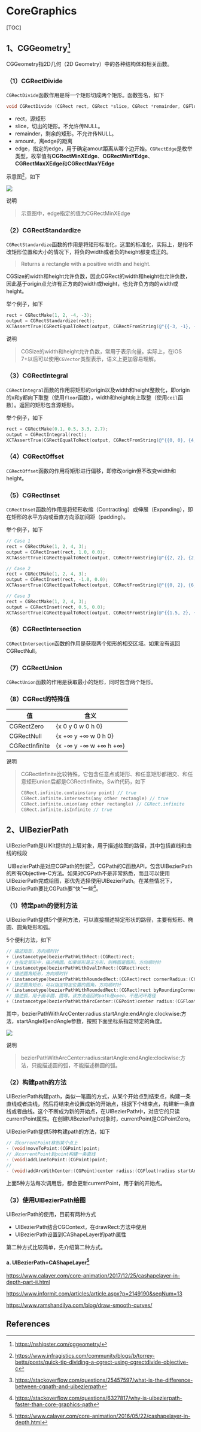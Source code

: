# CoreGraphics

[TOC]

## 1、CGGeometry[^1]

CGGeometry指2D几何（2D Geometry）中的各种结构体和相关函数。



### （1）CGRectDivide

`CGRectDivide`函数作用是将一个矩形切成两个矩形。函数签名，如下

```objective-c
void CGRectDivide (CGRect rect, CGRect *slice, CGRect *remainder, CGFloat amount, CGRectEdge edge);
```

* rect，源矩形
* slice，切出的矩形。不允许传NULL。
* remainder，剩余的矩形。不允许传NULL。
* amount，离edge的距离
* edge，指定的edge，用于确定amout距离从哪个边开始。`CGRectEdge`是枚举类型，枚举值有**CGRectMinXEdge**、**CGRectMinYEdge**、**CGRectMaxXEdge**和**CGRectMaxYEdge**

示意图[^2]，如下

![](images/CGRectDivide.png)

说明

> 示意图中，edge指定的值为CGRectMinXEdge



### （2）CGRectStandardize

​        `CGRectStandardize`函数的作用是将矩形标准化，这里的标准化，实际上，是指不改矩形位置和大小的情况下，将负的width或者负的height都变成正的。

> Returns a rectangle with a positive width and height.

​       CGSize的width和height允许负数，因此CGRect的width和height也允许负数，因此基于origin点允许有正方向的width或height，也允许负方向的width或height。

举个例子，如下

```objective-c
rect = CGRectMake(1, 2, -4, -3);
output = CGRectStandardize(rect);
XCTAssertTrue(CGRectEqualToRect(output, CGRectFromString(@"{{-3, -1}, {4, 3}}")));
```



说明

> CGSize的width和height允许负数，常用于表示向量。实际上，在iOS 7+以后可以使用`CGVector`类型表示，语义上更加容易理解。



### （3）CGRectIntegral

​        `CGRectIntegral`函数的作用将矩形的origin以及width和height整数化，即origin的x和y都向下取整（使用`floor`函数），width和height向上取整（使用`ceil`函数）。返回的矩形包含源矩形。

举个例子，如下

```objective-c
rect = CGRectMake(0.1, 0.5, 3.3, 2.7);
output = CGRectIntegral(rect);
XCTAssertTrue(CGRectEqualToRect(output, CGRectFromString(@"{{0, 0}, {4, 4}}")));
```



### （4）CGRectOffset

`CGRectOffset`函数的作用将矩形进行偏移，即修改origin但不改变width和height。



### （5）CGRectInset

​        `CGRectInset`函数的作用是将矩形收缩（Contracting）或伸展（Expanding），即在矩形的水平方向或垂直方向添加间距（padding）。

举个例子，如下

```objective-c
// Case 1
rect = CGRectMake(1, 2, 4, 3);
output = CGRectInset(rect, 1.0, 0.0);
XCTAssertTrue(CGRectEqualToRect(output, CGRectFromString(@"{{2, 2}, {2, 3}}")));

// Case 2
rect = CGRectMake(1, 2, 4, 3);
output = CGRectInset(rect, -1.0, 0.0);
XCTAssertTrue(CGRectEqualToRect(output, CGRectFromString(@"{{0, 2}, {6, 3}}")));

// Case 3
rect = CGRectMake(1, 2, 4, 3);
output = CGRectInset(rect, 0.5, 0.0);
XCTAssertTrue(CGRectEqualToRect(output, CGRectFromString(@"{{1.5, 2}, {3, 3}}")));
```



### （6）CGRectIntersection

`CGRectIntersection`函数的作用是获取两个矩形的相交区域。如果没有返回CGRectNull。



### （7）CGRectUnion

`CGRectUnion`函数的作用是获取最小的矩形，同时包含两个矩形。



### （8）CGRect的特殊值

| 值             | 含义                  |
| -------------- | --------------------- |
| CGRectZero     | {x 0 y 0 w 0 h 0}     |
| CGRectNull     | {x +∞ y +∞ w 0 h 0}   |
| CGRectInfinite | {x -∞ y -∞ w +∞ h +∞} |



说明

> CGRectInfinite比较特殊，它包含任意点或矩形、和任意矩形都相交、和任意矩形union后都是CGRectInfinite。Swift代码，如下
>
> ```swift
> CGRect.infinite.contains(any point) // true
> CGRect.infinite.intersects(any other rectangle) // true
> CGRect.infinite.union(any other rectangle) // CGRect.infinite
> CGRect.infinite.isInfinite // true
> ```



## 2、UIBezierPath

​       UIBezierPath是UIKit提供的上层对象，用于描述绘图的路径，其中包括直线和曲线的线段

​       UIBezierPath是对应CGPath的封装[^3]，CGPath的C函数API，包含UIBezierPath的所有Objective-C方法。如果对CGPath不是非常熟悉，而且可以使用UIBezierPath完成绘图，那优先选择使用UIBezierPath。在某些情况下，UIBezierPath要比CGPath要“快”一些[^4]。



### （1）特定path的便利方法

UIBezierPath提供5个便利方法，可以直接描述特定形状的路径，主要有矩形、椭圆、圆角矩形和弧。

5个便利方法，如下

```objective-c
// 描述矩形，方向顺时针
+ (instancetype)bezierPathWithRect:(CGRect)rect;
// 在指定矩形中，描述椭圆。如果矩形是正方形，则椭圆是圆形。方向顺时针
+ (instancetype)bezierPathWithOvalInRect:(CGRect)rect;
// 描述圆角矩形，方向顺时针
+ (instancetype)bezierPathWithRoundedRect:(CGRect)rect cornerRadius:(CGFloat)cornerRadius;
// 描述圆角矩形，可以指定特定位置的圆角。方向顺时针
+ (instancetype)bezierPathWithRoundedRect:(CGRect)rect byRoundingCorners:(UIRectCorner)corners cornerRadii:(CGSize)cornerRadii;
// 描述弧，用于画半圆、圆等。该方法返回的path是open，不是闭环路径
+ (instancetype)bezierPathWithArcCenter:(CGPoint)center radius:(CGFloat)radius startAngle:(CGFloat)startAngle endAngle:(CGFloat)endAngle clockwise:(BOOL)clockwise;
```

其中，bezierPathWithArcCenter:radius:startAngle:endAngle:clockwise:方法，startAngle和endAngle参数，按照下面坐标系指定特定的角度。

![](images/bezierPathWithArcCenter.png)



说明

> bezierPathWithArcCenter:radius:startAngle:endAngle:clockwise:方法，只能描述圆的弧，不能描述椭圆的弧。



### （2）构建path的方法

​        UIBezierPath构建path，类似一笔画的方式，从某个开始点到结束点，构建一条直线或者曲线，然后将结束点设置成新的开始点，根据下个结束点，构建新一条直线或者曲线。这个不断成为新的开始点，在UIBezierPath中，对应它的只读currentPoint属性。在创建UIBezierPath对象时，currentPoint是CGPointZero。



UIBezierPath提供5种构建path的方法，如下

```objective-c
// 将currentPoint移到某个点上
- (void)moveToPoint:(CGPoint)point;
// 从currentPoint到point构建一条直线
- (void)addLineToPoint:(CGPoint)point;
// 
- (void)addArcWithCenter:(CGPoint)center radius:(CGFloat)radius startAngle:(CGFloat)startAngle endAngle:(CGFloat)endAngle clockwise:(BOOL)clockwise;
```

上面5种方法每次调用后，都会更新currentPoint，用于新的开始点。



### （3）使用UIBezierPath绘图

UIBezierPath的使用，目前有两种方式

* UIBezierPath结合CGContext，在drawRect:方法中使用
* UIBezierPath设置到CAShapeLayer的path属性

第二种方式比较简单，先介绍第二种方式。



#### a. UIBezierPath+CAShapeLayer[^5]









https://www.calayer.com/core-animation/2017/12/25/cashapelayer-in-depth-part-ii.html



https://www.informit.com/articles/article.aspx?p=2149190&seqNum=13

https://www.ramshandilya.com/blog/draw-smooth-curves/





## References

[^1]: <https://nshipster.com/cggeometry/>
[^2]:<https://www.infragistics.com/community/blogs/b/torrey-betts/posts/quick-tip-dividing-a-cgrect-using-cgrectdivide-objective-c>
[^3]:https://stackoverflow.com/questions/25457597/what-is-the-difference-between-cgpath-and-uibezierpath
[^4]:https://stackoverflow.com/questions/6327817/why-is-uibezierpath-faster-than-core-graphics-path

[^5]:https://www.calayer.com/core-animation/2016/05/22/cashapelayer-in-depth.html

